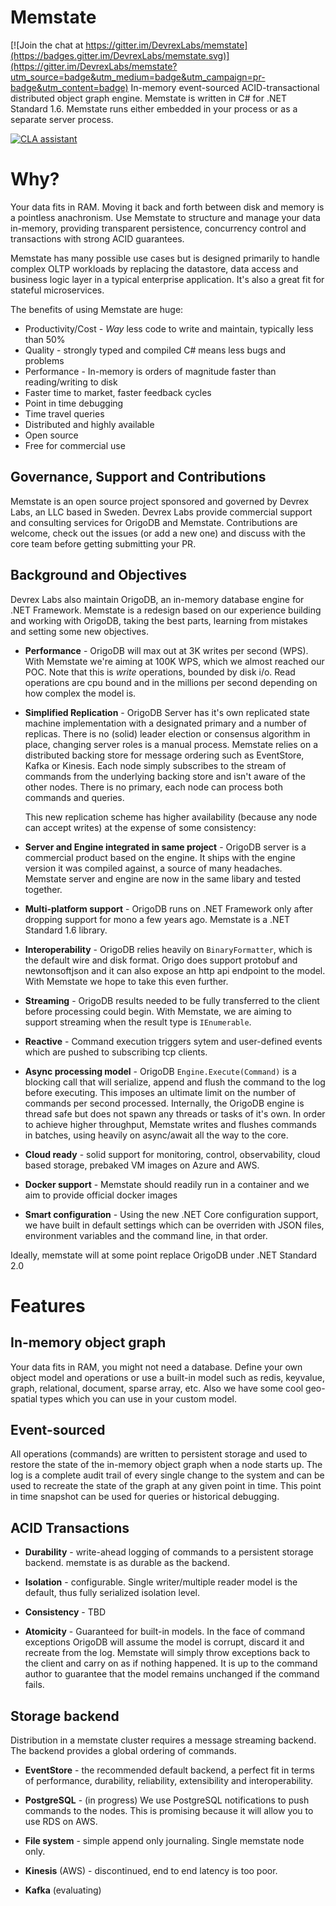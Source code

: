 # Memstate

[![Join the chat at https://gitter.im/DevrexLabs/memstate](https://badges.gitter.im/DevrexLabs/memstate.svg)](https://gitter.im/DevrexLabs/memstate?utm_source=badge&utm_medium=badge&utm_campaign=pr-badge&utm_content=badge)
In-memory event-sourced ACID-transactional distributed object graph engine. Memstate is written in C# for .NET Standard 1.6. Memstate runs either embedded in your process or as a separate server process.

[![CLA assistant](https://cla-assistant.io/readme/badge/DevrexLabs/memstate)](https://cla-assistant.io/DevrexLabs/memstate)

# Why?
Your data fits in RAM. Moving it back and forth between disk and memory is a pointless anachronism. Use Memstate to structure and manage your data in-memory, providing transparent persistence, concurrency control and transactions with strong ACID guarantees.

Memstate has many possible use cases but is designed primarily to handle complex OLTP workloads by replacing the datastore, data access and business logic layer in a typical enterprise application. It's also a great fit for stateful microservices.

The benefits of using Memstate are huge:
* Productivity/Cost - *Way* less code to write and maintain, typically less than 50%
* Quality - strongly typed and compiled C# means less bugs and problems
* Performance - In-memory is orders of magnitude faster than reading/writing to disk
* Faster time to market, faster feedback cycles
* Point in time debugging
* Time travel queries
* Distributed and highly available
* Open source
* Free for commercial use


## Governance, Support and Contributions
Memstate is an open source project sponsored and governed by Devrex Labs, an LLC based in Sweden.
Devrex Labs provide commercial support and consulting services for OrigoDB and Memstate. Contributions are welcome, check out the issues (or add a new one) and discuss with the core team before getting submitting your PR.

## Background and Objectives
Devrex Labs also maintain OrigoDB, an in-memory database engine for .NET Framework. Memstate is a redesign based on our experience building and working with OrigoDB, taking the best parts, learning from mistakes and setting some new objectives.

* **Performance** - OrigoDB will max out at 3K writes per second (WPS). With Memstate we're aiming at 100K WPS, which we almost reached our POC. Note that this is *write* operations, bounded by disk i/o. Read operations are cpu bound and in the millions per second depending on how complex the model is.

* **Simplified Replication** - OrigoDB Server has it's own replicated state machine implementation with a designated primary and a number of replicas. There is no (solid) leader election or consensus algorithm in place, changing server roles is a manual process. Memstate relies on a distributed backing store for message ordering such as EventStore, Kafka or Kinesis. Each node simply subscribes to the stream of commands from the underlying backing store and isn't aware of the other nodes. There is no primary, each node can process both commands and queries. 

    This new replication scheme has higher availability (because any node can accept writes) at the expense of some consistency: 

* **Server and Engine integrated in same project** - OrigoDB server is a commercial product based on the engine. It ships with the engine version it was compiled against, a source of many headaches. Memstate server and engine are now in the same libary and tested together.

* **Multi-platform support** - OrigoDB runs on .NET Framework only after dropping support for mono a few years ago. Memstate is a .NET Standard 1.6 library.

* **Interoperability** - OrigoDB relies heavily on `BinaryFormatter`, which is the default wire and disk format. Origo does support protobuf and newtonsoftjson and it can also expose an http api endpoint to the model. With Memstate we hope to take this even further.

* **Streaming** - OrigoDB results needed to be fully transferred to the client before processing could begin. With Memstate, we are aiming to support streaming when the result type is `IEnumerable`.

* **Reactive** - Command execution triggers sytem and user-defined events which are pushed to subscribing tcp clients.

* **Async processing model** - OrigoDB `Engine.Execute(Command)` is a blocking call that will serialize, append and flush the command to the log before executing. This imposes an ultimate limit on the number of commands per second processed. Internally, the OrigoDB engine is thread safe but does not spawn any threads or tasks of it's own. In order to achieve higher throughput, Memstate writes and flushes commands in batches, using heavily on async/await all the way to the core.

* **Cloud ready** - solid support for monitoring, control, observability, cloud based storage, prebaked VM images on Azure and AWS.

* **Docker support** - Memstate should readily run in a container and we aim to provide official docker images

* **Smart configuration** - Using the new .NET Core configuration support, we have built in default settings which can be overriden with JSON files, environment variables and the command line, in that order.

Ideally, memstate will at some point replace OrigoDB under .NET Standard 2.0

# Features
## In-memory object graph
Your data fits in RAM, you might not need a database. Define your own object model and operations or use a built-in model such as redis, keyvalue, graph, relational, document, sparse array, etc. Also we have some cool geo-spatial types which you can use in your custom model.

## Event-sourced
All operations (commands) are written to persistent storage and used to restore the state of the in-memory object graph when a node starts up. The log is a complete audit trail of every single change to the system and can be used to recreate the state of the graph at any given point in time. This point in time snapshot can be used for queries or historical debugging.

## ACID Transactions
* **Durability**  - write-ahead logging of commands to a persistent storage backend. memstate is as durable as the backend.

* **Isolation**   - configurable. Single writer/multiple reader model is the default, thus fully serialized isolation level.

* **Consistency** - TBD

* **Atomicity**   - Guaranteed for built-in models. In the face of command exceptions OrigoDB will assume the model is corrupt, discard it and recreate from the log. Memstate will simply throw exceptions back to the client and carry on as if nothing happened. It is up to the command author to guarantee that the model remains unchanged if the command fails.

## Storage backend
Distribution in a memstate cluster requires a message streaming backend. The backend provides a global ordering of commands. 

* **EventStore** - the recommended default backend, a perfect fit in terms of performance, durability, reliability, extensibility and interoperability.

* **PostgreSQL** - (in progress) We use PostgreSQL notifications to push commands to the nodes. This is promising because it will allow you to use RDS on AWS.

* **File system** - simple append only journaling. Single memstate node only.

* **Kinesis** (AWS) - discontinued, end to end latency is too poor.

* **Kafka** (evaluating) 


